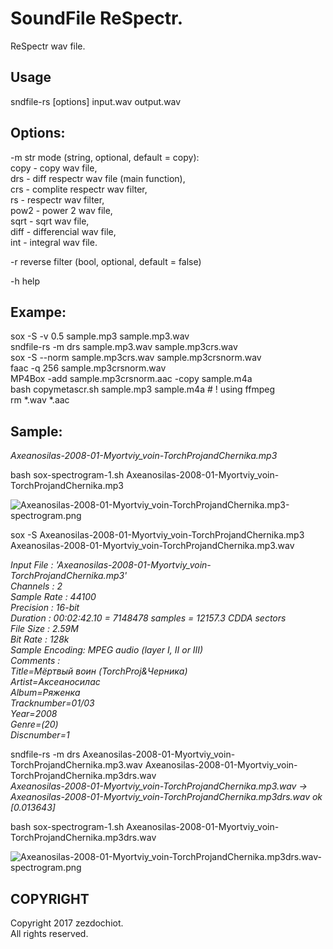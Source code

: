 # SoundFile ReSpectr.

ReSpectr wav file.

## Usage

 sndfile-rs [options] input.wav output.wav

## Options:

-m str	mode (string, optional, default = copy):  
    copy - copy wav file,  
    drs - diff respectr wav file (main function),  
    crs - complite respectr wav filter,  
    rs - respectr wav filter,  
    pow2 - power 2 wav file,  
    sqrt - sqrt wav file,  
    diff - differencial wav file,  
    int - integral wav file.  

-r	reverse filter (bool, optional, default = false)

-h	help

## Exampe:

 sox -S -v 0.5 sample.mp3 sample.mp3.wav  
 sndfile-rs -m drs sample.mp3.wav sample.mp3crs.wav  
 sox -S --norm sample.mp3crs.wav sample.mp3crsnorm.wav  
 faac -q 256 sample.mp3crsnorm.wav  
 MP4Box -add sample.mp3crsnorm.aac -copy sample.m4a  
 bash copymetascr.sh sample.mp3 sample.m4a # ! using ffmpeg  
 rm *.wav *.aac  

## Sample:

_Axeanosilas-2008-01-Myortviy_voin-TorchProjandChernika.mp3_

bash sox-spectrogram-1.sh Axeanosilas-2008-01-Myortviy_voin-TorchProjandChernika.mp3

![Axeanosilas-2008-01-Myortviy_voin-TorchProjandChernika.mp3-spectrogram.png](https://raw.githubusercontent.com/zvezdochiot/sndfile-rs/master/Axeanosilas-2008-01-Myortviy_voin-TorchProjandChernika.mp3-spectrogram.png)

sox -S Axeanosilas-2008-01-Myortviy_voin-TorchProjandChernika.mp3 Axeanosilas-2008-01-Myortviy_voin-TorchProjandChernika.mp3.wav

_Input File     : 'Axeanosilas-2008-01-Myortviy_voin-TorchProjandChernika.mp3'_  
_Channels       : 2_  
_Sample Rate    : 44100_  
_Precision      : 16-bit_  
_Duration       : 00:02:42.10 = 7148478 samples = 12157.3 CDDA sectors_  
_File Size      : 2.59M_  
_Bit Rate       : 128k_  
_Sample Encoding: MPEG audio (layer I, II or III)_  
_Comments       :_  
_Title=Мёртвый воин (TorchProj&Черника)_  
_Artist=Аксеаносилас_  
_Album=Ряженка_  
_Tracknumber=01/03_  
_Year=2008_  
_Genre=(20)_  
_Discnumber=1_  

sndfile-rs -m drs Axeanosilas-2008-01-Myortviy_voin-TorchProjandChernika.mp3.wav Axeanosilas-2008-01-Myortviy_voin-TorchProjandChernika.mp3drs.wav  
    _Axeanosilas-2008-01-Myortviy_voin-TorchProjandChernika.mp3.wav -> Axeanosilas-2008-01-Myortviy_voin-TorchProjandChernika.mp3drs.wav ok [0.013643]_

bash sox-spectrogram-1.sh Axeanosilas-2008-01-Myortviy_voin-TorchProjandChernika.mp3drs.wav

![Axeanosilas-2008-01-Myortviy_voin-TorchProjandChernika.mp3drs.wav-spectrogram.png](https://raw.githubusercontent.com/zvezdochiot/sndfile-rs/master/Axeanosilas-2008-01-Myortviy_voin-TorchProjandChernika.mp3drs.wav-spectrogram.png)

## COPYRIGHT

Copyright 2017 zezdochiot.  
 All rights reserved.
